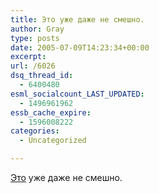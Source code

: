 ```yaml
---
title: Это уже даже не смешно.
author: Gray
type: posts
date: 2005-07-09T14:23:34+00:00
excerpt:
url: /6026
dsq_thread_id:
  - 6400480
esml_socialcount_LAST_UPDATED:
  - 1496961962
essb_cache_expire:
  - 1596008222
categories:
  - Uncategorized

---
```








<a href="http://www.wmas.msk.ru/2005/07/09/perepis_bloggerov/" target="_blank">Это</a> уже даже не смешно.